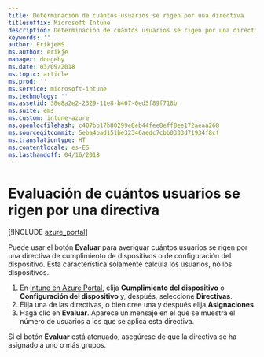 ```yaml
---
title: Determinación de cuántos usuarios se rigen por una directiva
titlesuffix: Microsoft Intune
description: Determinación de cuántos usuarios se rigen por una directiva
keywords: ''
author: ErikjeMS
ms.author: erikje
manager: dougeby
ms.date: 03/09/2018
ms.topic: article
ms.prod: ''
ms.service: microsoft-intune
ms.technology: ''
ms.assetid: 38e8a2e2-2329-11e8-b467-0ed5f89f718b
ms.suite: ems
ms.custom: intune-azure
ms.openlocfilehash: c407bb17b80299e8eb44fee8eff8ee172aeaa268
ms.sourcegitcommit: 5eba4bad151be32346aedc7cbb0333d71934f8cf
ms.translationtype: HT
ms.contentlocale: es-ES
ms.lasthandoff: 04/16/2018
---
```

# <a name="evaluate-how-many-users-are-targeted-by-a-policy"></a>Evaluación de cuántos usuarios se rigen por una directiva
[!INCLUDE [azure_portal](./includes/azure_portal.md)]

Puede usar el botón **Evaluar** para averiguar cuántos usuarios se rigen por una directiva de cumplimiento de dispositivos o de configuración del dispositivo. Esta característica solamente calcula los usuarios, no los dispositivos.

1.  En [Intune en Azure Portal](https://aka.ms/intuneportal), elija **Cumplimiento del dispositivo** o **Configuración del dispositivo** y, después, seleccione **Directivas**.
2.  Elija una de las directivas, o bien cree una y después elija **Asignaciones**.
3.  Haga clic en **Evaluar**. Aparece un mensaje en el que se muestra el número de usuarios a los que se aplica esta directiva.

Si el botón **Evaluar** está atenuado, asegúrese de que la directiva se ha asignado a uno o más grupos.

